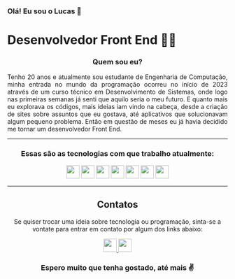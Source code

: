 ### Olá! Eu sou o Lucas 🫰

# Desenvolvedor Front End 👨‍💻

<div align="center">
  
### Quem sou eu?
</div>
<p align="justify">Tenho 20 anos e atualmente sou estudante de Engenharia de Computação, minha entrada no mundo da programação ocorreu no início de 2023 através de um curso técnico em Desenvolvimento de Sistemas, onde logo nas primeiras semanas já senti que aquilo seria o meu futuro. E quanto mais eu explorava os códigos, mais ideias iam vindo na cabeça, desde a criação de sites sobre assuntos que eu gostava, até aplicativos que solucionavam algum pequeno problema. Então em questão de meses eu já havia decidido me tornar um desenvolvedor Front End.</p>

----

<div align="center">
  
### Essas são as tecnologias com que trabalho atualmente:
  <img height="30em" src="https://img.shields.io/badge/React-20232A?style=for-the-badge&logo=react&logoColor=61DAFB">
  <img height="30em" src="https://img.shields.io/badge/React_Native-20232A?style=for-the-badge&logo=react&logoColor=61DAFB">
  <img height="30em" src="https://img.shields.io/badge/JavaScript-F7DF1E?style=for-the-badge&logo=javascript&logoColor=white">
  <img height="30em" src="https://img.shields.io/badge/HTML5-E34F26?style=for-the-badge&logo=html5&logoColor=white">
  <img height="30em" src="https://img.shields.io/badge/CSS3-1572B6?style=for-the-badge&logo=css3&logoColor=white">
  <img height="30em" src="https://img.shields.io/badge/GIT-E34F26?style=for-the-badge&logo=git&logoColor=white">
  <img height="30em" src="https://img.shields.io/badge/GITHUB-2D333B?style=for-the-badge&logo=github&logoColor=white">
</div>

----

<div align="center">

## Contatos

<p>Se quiser trocar uma ideia sobre tecnologia ou programação, sinta-se a vontate para entrar em contato por algum dos links abaixo:</p>
<a href="https://www.linkedin.com/in/garcialucasga">
  <img height="30em" src="https://img.shields.io/badge/LINKEDIN-0077B5?style=for-the-badge&logo=linkedin&logoColor=white">
</a>

<a href="mailto:lucasgabrielg287@gmail.com">
  <img height="30em" src="https://img.shields.io/badge/EMAIL-BB001B?style=for-the-badge&logo=gmail&logoColor=white">
</a>
</div>

<div align="center">
  
### Espero muito que tenha gostado, até mais ✌️

</div>
